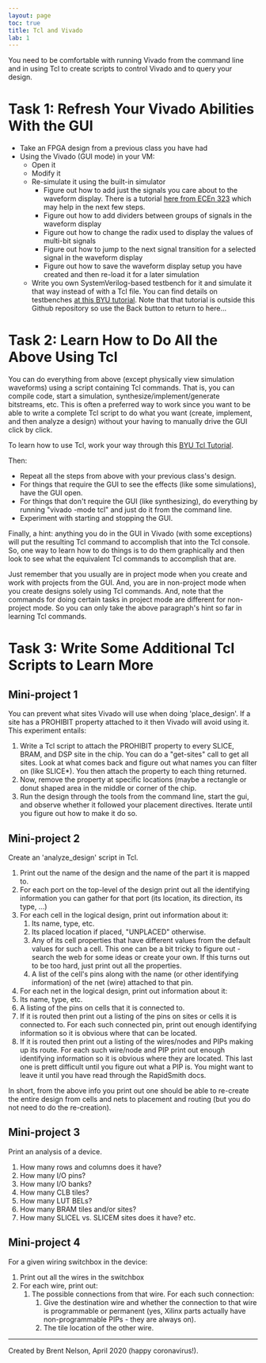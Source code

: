 ```yaml
---
layout: page
toc: true
title: Tcl and Vivado
lab: 1
---
```


You need to be comfortable with running Vivado from the command line and in using Tcl to create scripts to control Vivado and to query your design.

# Task 1: Refresh Your Vivado Abilities With the GUI
* Take an FPGA design from a previous class you have had
* Using the Vivado (GUI mode) in your VM:
  * Open it
  * Modify it
  * Re-simulate it using the built-in simulator
    * Figure out how to add just the signals you care about to the waveform display.  There is a tutorial [here from ECEn 323](http://ecen323wiki.groups.et.byu.net/dokuwiki/doku.php?id=tutorials:simulation_tutorials) which may help in the next few steps.
    * Figure out how to add dividers between groups of signals in the waveform display
    * Figure out how to change the radix used to display the values of multi-bit signals
    * Figure out how to jump to the next signal transition for a selected signal in the waveform display
    * Figure out how to save the waveform display setup you have created and then re-load it for a later simulation
  * Write you own SystemVerilog-based testbench for it and simulate it that way instead of with a Tcl file.  You can find details on testbenches [at this BYU tutorial](https://github.com/byu-cpe/BYU-Computing-Tutorials/wiki/SVTestbenches).  Note that that tutorial is outside this Github repository so use the Back button to return to here...

# Task 2: Learn How to Do All the Above Using Tcl
You can do everything from above (except physically view simulation waveforms) using a script containing Tcl commands.  That is, you can compile code, start a simulation, synthesize/implement/generate bitstreams, etc.
This is often a preferred way to work since you want to be able to write a complete Tcl script to do what you want (create, implement, and then analyze a design) without your having to manually drive the GUI click by click.

To learn how to use Tcl, work your way through this [BYU Tcl Tutorial](https://github.com/byu-cpe/BYU-Computing-Tutorials/wiki/TclVivado).

Then:
* Repeat all the steps from above with your previous class's design. 
* For things that require the GUI to see the effects (like some simulations), have the GUI open.
* For things that don't require the GUI (like synthesizing), do everything by running "vivado -mode tcl" and just do it from the command line.
* Experiment with starting and stopping the GUI.

Finally, a hint: anything you do in the GUI in Vivado (with some exceptions) will put the resulting Tcl command to accomplish that into the Tcl console.  So, one way to learn how to do things is to do them graphically and then look to see what the equivalent Tcl commands to accomplish that are.  

Just remember that you usually are in project mode when you create and work with projects from the GUI.  And, you are in non-project mode when you create designs solely using Tcl commands.  And, note that the commands for doing certain tasks in project mode are different for non-project mode.  So you can only take the above paragraph's hint so far in learning Tcl commands.

# Task 3: Write Some Additional Tcl Scripts to Learn More

## Mini-project 1
You can prevent what sites Vivado will use when doing 'place_design'.  If a site has a PROHIBIT property attached to it then Vivado will avoid using it.  This experiment entails:

1. Write a Tcl script to attach the PROHIBIT property to every SLICE, BRAM, and DSP site in the chip.  You can do a "get-sites" call to get all sites.  Look at what comes back and figure out what names you can filter on  (like SLICE*).  You then attach the property to each thing returned.  
1. Now, remove the property at specific locations (maybe a rectangle or donut shaped area in the middle or corner of the chip.  
1. Run the design through the tools from the command line, start the gui, and observe whether it followed your placement directives.  Iterate until you figure out how to make it do so.

## Mini-project 2
Create an 'analyze_design' script in Tcl.

1. Print out the name of the design and the name of the part it is mapped to.
1. For each port on the top-level of the design print out all the identifying information you can gather for that port (its location, its direction, its type, ...)
1. For each cell in the logical design, print out information about it:
   1. Its name, type, etc.
   1. Its placed location if placed, "UNPLACED" otherwise.
   1. Any of its cell properties that have different values from the default values for such a cell.  This one can be a bit tricky to figure out - search the web for some ideas or create your own.  If this turns out to be too hard, just print out all the properties.
   1. A list of the cell's pins along with the name (or other identifying information) of the net (wire) attached to that pin.
1. For each net in the logical design, print out information about it:
  1. Its name, type, etc.
  1. A listing of the pins on cells that it is connected to.
  1. If it is routed then print out a listing of the pins on sites or cells it is connected to.  For each such connected pin, print out enough identifying information so it is obvious where that can be located.
  1. If it is routed then print out a listing of the wires/nodes and PIPs making up its route.  For each such wire/node and PIP print out enough identifying information so it is obvious where they are located.  This last one is prett difficult until you figure out what a PIP is.   You might want to leave it until you have read through the RapidSmith docs.

In short, from the above info you print out one should be able to re-create the entire design from cells and nets to placement and routing (but you do not need to do the re-creation).

## Mini-project 3
Print an analysis of a device. 
1. How many rows and columns does it have? 
1. How many I/O pins? 
1. How many I/O banks? 
1. How many CLB tiles? 
1. How many LUT BELs? 
1. How many BRAM tiles and/or sites?  
1. How many SLICEL vs. SLICEM sites does it have?
etc.

## Mini-project 4
For a given wiring switchbox in the device:
1. Print out all the wires in the switchbox
1. For each wire, print out:
   1. The possible connections from that wire. For each such connection:
      1. Give the destination wire and whether the connection to that wire is programmable or permanent (yes, Xilinx parts actually have non-programmable PIPs - they are always on).
      1. The tile location of the other wire.

----------------------------
Created by Brent Nelson, April 2020 (happy coronavirus!).